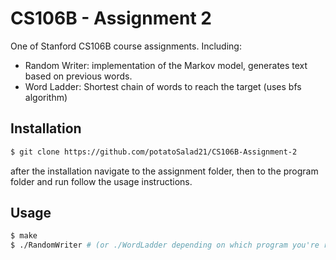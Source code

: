 # CS106B - Assignment 2

One of Stanford CS106B course assignments.
Including:
- Random Writer: implementation of the Markov model, generates text based on previous words.
- Word Ladder: Shortest chain of words to reach the target (uses bfs algorithm)

## Installation
```sh
$ git clone https://github.com/potatoSalad21/CS106B-Assignment-2
```
after the installation navigate to the assignment folder, then to the program folder and run follow the usage instructions.

## Usage
```sh
$ make
$ ./RandomWriter # (or ./WordLadder depending on which program you're running)
```
